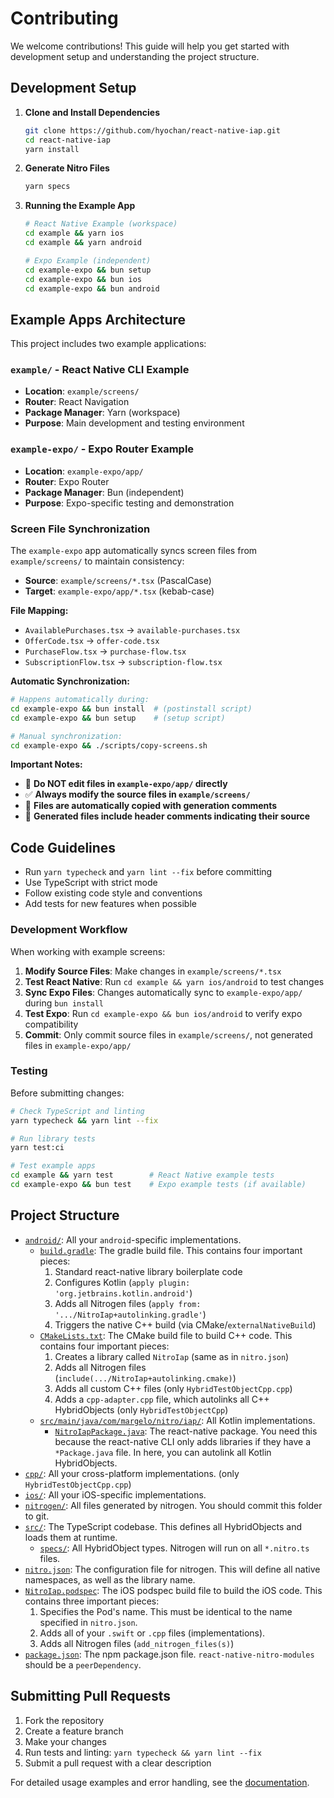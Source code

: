# Contributing

We welcome contributions! This guide will help you get started with development setup and understanding the project structure.

## Development Setup

1. **Clone and Install Dependencies**

   ```bash
   git clone https://github.com/hyochan/react-native-iap.git
   cd react-native-iap
   yarn install
   ```

2. **Generate Nitro Files**

   ```bash
   yarn specs
   ```

3. **Running the Example App**

   ```bash
   # React Native Example (workspace)
   cd example && yarn ios
   cd example && yarn android

   # Expo Example (independent)
   cd example-expo && bun setup
   cd example-expo && bun ios
   cd example-expo && bun android
   ```

## Example Apps Architecture

This project includes two example applications:

### `example/` - React Native CLI Example

- **Location**: `example/screens/`
- **Router**: React Navigation
- **Package Manager**: Yarn (workspace)
- **Purpose**: Main development and testing environment

### `example-expo/` - Expo Router Example

- **Location**: `example-expo/app/`
- **Router**: Expo Router
- **Package Manager**: Bun (independent)
- **Purpose**: Expo-specific testing and demonstration

### Screen File Synchronization

The `example-expo` app automatically syncs screen files from `example/screens/` to maintain consistency:

- **Source**: `example/screens/*.tsx` (PascalCase)
- **Target**: `example-expo/app/*.tsx` (kebab-case)

**File Mapping:**

- `AvailablePurchases.tsx` → `available-purchases.tsx`
- `OfferCode.tsx` → `offer-code.tsx`
- `PurchaseFlow.tsx` → `purchase-flow.tsx`
- `SubscriptionFlow.tsx` → `subscription-flow.tsx`

**Automatic Synchronization:**

```bash
# Happens automatically during:
cd example-expo && bun install  # (postinstall script)
cd example-expo && bun setup    # (setup script)

# Manual synchronization:
cd example-expo && ./scripts/copy-screens.sh
```

**Important Notes:**

- 🚨 **Do NOT edit files in `example-expo/app/` directly**
- ✅ **Always modify the source files in `example/screens/`**
- 🔄 **Files are automatically copied with generation comments**
- 📝 **Generated files include header comments indicating their source**

## Code Guidelines

- Run `yarn typecheck` and `yarn lint --fix` before committing
- Use TypeScript with strict mode
- Follow existing code style and conventions
- Add tests for new features when possible

### Development Workflow

When working with example screens:

1. **Modify Source Files**: Make changes in `example/screens/*.tsx`
2. **Test React Native**: Run `cd example && yarn ios/android` to test changes
3. **Sync Expo Files**: Changes automatically sync to `example-expo/app/` during `bun install`
4. **Test Expo**: Run `cd example-expo && bun ios/android` to verify expo compatibility
5. **Commit**: Only commit source files in `example/screens/`, not generated files in `example-expo/app/`

### Testing

Before submitting changes:

```bash
# Check TypeScript and linting
yarn typecheck && yarn lint --fix

# Run library tests
yarn test:ci

# Test example apps
cd example && yarn test        # React Native example tests
cd example-expo && bun test    # Expo example tests (if available)
```

## Project Structure

- [`android/`](android): All your `android`-specific implementations.
  - [`build.gradle`](android/build.gradle): The gradle build file. This contains four important pieces:
    1. Standard react-native library boilerplate code
    2. Configures Kotlin (`apply plugin: 'org.jetbrains.kotlin.android'`)
    3. Adds all Nitrogen files (`apply from: '.../NitroIap+autolinking.gradle'`)
    4. Triggers the native C++ build (via CMake/`externalNativeBuild`)
  - [`CMakeLists.txt`](android/CMakeLists.txt): The CMake build file to build C++ code. This contains four important pieces:
    1. Creates a library called `NitroIap` (same as in `nitro.json`)
    2. Adds all Nitrogen files (`include(.../NitroIap+autolinking.cmake)`)
    3. Adds all custom C++ files (only `HybridTestObjectCpp.cpp`)
    4. Adds a `cpp-adapter.cpp` file, which autolinks all C++ HybridObjects (only `HybridTestObjectCpp`)
  - [`src/main/java/com/margelo/nitro/iap/`](android/src/main/java/com/margelo/nitro/iap/): All Kotlin implementations.
    - [`NitroIapPackage.java`](android/src/main/java/com/margelo/nitro/iap/NitroIapPackage.java): The react-native package. You need this because the react-native CLI only adds libraries if they have a `*Package.java` file. In here, you can autolink all Kotlin HybridObjects.
- [`cpp/`](cpp): All your cross-platform implementations. (only `HybridTestObjectCpp.cpp`)
- [`ios/`](ios): All your iOS-specific implementations.
- [`nitrogen/`](nitrogen): All files generated by nitrogen. You should commit this folder to git.
- [`src/`](src): The TypeScript codebase. This defines all HybridObjects and loads them at runtime.
  - [`specs/`](src/specs): All HybridObject types. Nitrogen will run on all `*.nitro.ts` files.
- [`nitro.json`](nitro.json): The configuration file for nitrogen. This will define all native namespaces, as well as the library name.
- [`NitroIap.podspec`](NitroIap.podspec): The iOS podspec build file to build the iOS code. This contains three important pieces:
  1. Specifies the Pod's name. This must be identical to the name specified in `nitro.json`.
  2. Adds all of your `.swift` or `.cpp` files (implementations).
  3. Adds all Nitrogen files (`add_nitrogen_files(s)`)
- [`package.json`](package.json): The npm package.json file. `react-native-nitro-modules` should be a `peerDependency`.

## Submitting Pull Requests

1. Fork the repository
2. Create a feature branch
3. Make your changes
4. Run tests and linting: `yarn typecheck && yarn lint --fix`
5. Submit a pull request with a clear description

For detailed usage examples and error handling, see the [documentation](https://react-native-iap.hyo.dev).
